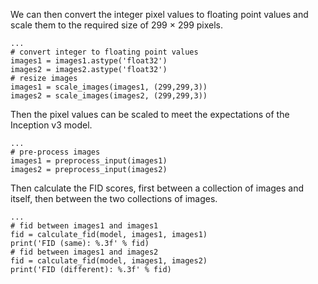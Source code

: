 
We can then convert the integer pixel values to floating point values and scale them to the
required size of 299 × 299 pixels.

```
...
# convert integer to floating point values
images1 = images1.astype('float32')
images2 = images2.astype('float32')
# resize images
images1 = scale_images(images1, (299,299,3))
images2 = scale_images(images2, (299,299,3))
```

Then the pixel values can be scaled to meet the expectations of the Inception v3 model.

```
...
# pre-process images
images1 = preprocess_input(images1)
images2 = preprocess_input(images2)
```

Then calculate the FID scores, first between a collection of images and itself, then between
the two collections of images.

```
...
# fid between images1 and images1
fid = calculate_fid(model, images1, images1)
print('FID (same): %.3f' % fid)
# fid between images1 and images2
fid = calculate_fid(model, images1, images2)
print('FID (different): %.3f' % fid)
```
